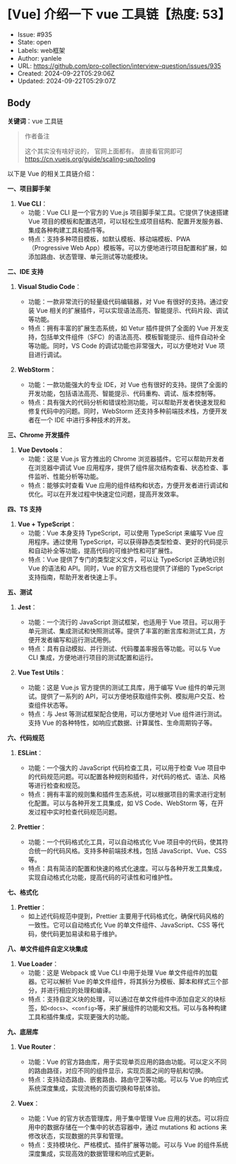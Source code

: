 # [Vue] 介绍一下 vue 工具链【热度: 53】

- Issue: #935
- State: open
- Labels: web框架
- Author: yanlele
- URL: https://github.com/pro-collection/interview-question/issues/935
- Created: 2024-09-22T05:29:06Z
- Updated: 2024-09-22T05:29:07Z

## Body

**关键词**：vue 工具链

> 作者备注
>
> 这个其实没有啥好说的， 官网上面都有。 直接看官网即可 https://cn.vuejs.org/guide/scaling-up/tooling

以下是 Vue 的相关工具链介绍：

**一、项目脚手架**

1. **Vue CLI**：
   - 功能：Vue CLI 是一个官方的 Vue.js 项目脚手架工具。它提供了快速搭建 Vue 项目的模板和配置选项，可以轻松生成项目结构、配置开发服务器、集成各种构建工具和插件等。
   - 特点：支持多种项目模板，如默认模板、移动端模板、PWA（Progressive Web App）模板等。可以方便地进行项目配置和扩展，如添加路由、状态管理、单元测试等功能模块。

**二、IDE 支持**

1. **Visual Studio Code**：

   - 功能：一款非常流行的轻量级代码编辑器，对 Vue 有很好的支持。通过安装 Vue 相关的扩展插件，可以实现语法高亮、智能提示、代码片段、调试等功能。
   - 特点：拥有丰富的扩展生态系统，如 Vetur 插件提供了全面的 Vue 开发支持，包括单文件组件（SFC）的语法高亮、模板智能提示、组件自动补全等功能。同时，VS Code 的调试功能也非常强大，可以方便地对 Vue 项目进行调试。

2. **WebStorm**：
   - 功能：一款功能强大的专业 IDE，对 Vue 也有很好的支持。提供了全面的开发功能，包括语法高亮、智能提示、代码重构、调试、版本控制等。
   - 特点：具有强大的代码分析和错误检测功能，可以帮助开发者快速发现和修复代码中的问题。同时，WebStorm 还支持多种前端技术栈，方便开发者在一个 IDE 中进行多种技术的开发。

**三、Chrome 开发插件**

1. **Vue Devtools**：
   - 功能：这是 Vue.js 官方推出的 Chrome 浏览器插件。它可以帮助开发者在浏览器中调试 Vue 应用程序，提供了组件层次结构查看、状态检查、事件监听、性能分析等功能。
   - 特点：能够实时查看 Vue 应用的组件结构和状态，方便开发者进行调试和优化。可以在开发过程中快速定位问题，提高开发效率。

**四、TS 支持**

1. **Vue + TypeScript**：
   - 功能：Vue 本身支持 TypeScript，可以使用 TypeScript 来编写 Vue 应用程序。通过使用 TypeScript，可以获得静态类型检查、更好的代码提示和自动补全等功能，提高代码的可维护性和可扩展性。
   - 特点：Vue 提供了专门的类型定义文件，可以让 TypeScript 正确地识别 Vue 的语法和 API。同时，Vue 的官方文档也提供了详细的 TypeScript 支持指南，帮助开发者快速上手。

**五、测试**

1. **Jest**：

   - 功能：一个流行的 JavaScript 测试框架，也适用于 Vue 项目。可以用于单元测试、集成测试和快照测试等。提供了丰富的断言库和测试工具，方便开发者编写和运行测试用例。
   - 特点：具有自动模拟、并行测试、代码覆盖率报告等功能。可以与 Vue CLI 集成，方便地进行项目的测试配置和运行。

2. **Vue Test Utils**：
   - 功能：这是 Vue.js 官方提供的测试工具库，用于编写 Vue 组件的单元测试。提供了一系列的 API，可以方便地获取组件实例、模拟用户交互、检查组件状态等。
   - 特点：与 Jest 等测试框架配合使用，可以方便地对 Vue 组件进行测试。支持 Vue 的各种特性，如响应式数据、计算属性、生命周期钩子等。

**六、代码规范**

1. **ESLint**：

   - 功能：一个强大的 JavaScript 代码检查工具，可以用于检查 Vue 项目中的代码规范问题。可以配置各种规则和插件，对代码的格式、语法、风格等进行检查和规范。
   - 特点：拥有丰富的规则集和插件生态系统，可以根据项目的需求进行定制化配置。可以与各种开发工具集成，如 VS Code、WebStorm 等，在开发过程中实时检查代码规范问题。

2. **Prettier**：
   - 功能：一个代码格式化工具，可以自动格式化 Vue 项目中的代码，使其符合统一的代码风格。支持多种前端技术栈，包括 JavaScript、Vue、CSS 等。
   - 特点：具有简洁的配置和快速的格式化速度。可以与各种开发工具集成，实现自动格式化功能，提高代码的可读性和可维护性。

**七、格式化**

1. **Prettier**：
   - 如上述代码规范中提到，Prettier 主要用于代码格式化，确保代码风格的一致性。它可以自动格式化 Vue 的单文件组件、JavaScript、CSS 等代码，使代码更加易读和易于维护。

**八、单文件组件自定义块集成**

1. **Vue Loader**：
   - 功能：这是 Webpack 或 Vue CLI 中用于处理 Vue 单文件组件的加载器。它可以解析 Vue 的单文件组件，将其拆分为模板、脚本和样式三个部分，并进行相应的处理和编译。
   - 特点：支持自定义块的处理，可以通过在单文件组件中添加自定义的块标签，如`<docs>`、`<config>`等，来扩展组件的功能和文档。可以与各种构建工具和插件集成，实现更强大的功能。

**九、底层库**

1. **Vue Router**：

   - 功能：Vue 的官方路由库，用于实现单页应用的路由功能。可以定义不同的路由路径，对应不同的组件显示，实现页面之间的导航和切换。
   - 特点：支持动态路由、嵌套路由、路由守卫等功能。可以与 Vue 的响应式系统深度集成，实现流畅的页面切换和导航体验。

2. **Vuex**：
   - 功能：Vue 的官方状态管理库，用于集中管理 Vue 应用的状态。可以将应用中的数据存储在一个集中的状态容器中，通过 mutations 和 actions 来修改状态，实现数据的共享和管理。
   - 特点：支持模块化、严格模式、插件扩展等功能。可以与 Vue 的组件系统深度集成，实现高效的数据管理和响应式更新。


